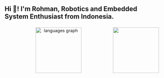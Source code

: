<h2 align="left">Hi 👋! I'm Rohman, Robotics and Embedded System Enthusiast from Indonesia.</h2>

###

<div align="center">

  <img src="https://github-readme-stats.vercel.app/api/top-langs?username=rohmxx&locale=en&hide_title=false&layout=compact&card_width=320&langs_count=5&theme=dracula&hide_border=false" height="150" alt="languages graph"  />
  
  <img align="right" height="150" src="https://64.media.tumblr.com/28102d80f22c38cf1d08134ff67ccb97/92257d5db5eec215-ce/s540x810/d10645c5f65da4a70452886332cc3e470f5ae54a.gifv"  />
</div>

###
